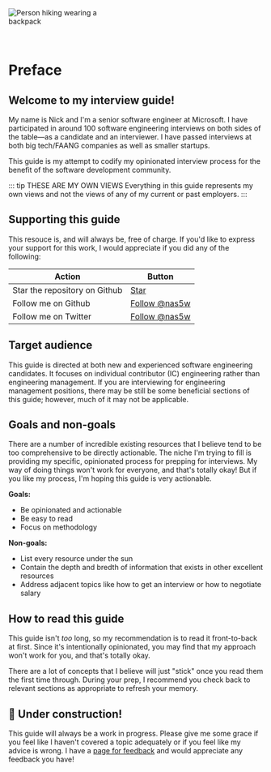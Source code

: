 <img style="margin: 0 auto; max-width:15rem; margin-bottom: 2rem" alt="Person hiking wearing a backpack" src="/before.svg" />

# Preface

## Welcome to my interview guide!

My name is Nick and I'm a senior software engineer at Microsoft. I have participated in around 100 software engineering interviews on both sides of the table&mdash;as a candidate and an interviewer. I have passed interviews at both big tech/FAANG companies as well as smaller startups.

This guide is my attempt to codify my opinionated interview process for the benefit of the software development community.

::: tip THESE ARE MY OWN VIEWS
Everything in this guide represents my own views and not the views of any of my current or past employers.
:::

## Supporting this guide

This resouce is, and will always be, free of charge. If you'd like to express your support for this work, I would appreciate if you did any of the following:

| Action                        | Button                                                                                                                                                                                                        |
| ----------------------------- | ------------------------------------------------------------------------------------------------------------------------------------------------------------------------------------------------------------- |
| Star the repository on Github | <a class="github-button" href="https://github.com/nas5w/interview-resources" data-icon="octicon-star" data-size="large" data-show-count="true" aria-label="Star nas5w/interview-resources on GitHub">Star</a> |
| Follow me on Github           | <a class="github-button" href="https://github.com/nas5w" data-size="large" data-show-count="true" aria-label="Follow @nas5w on GitHub">Follow @nas5w</a>                                                      |
| Follow me on Twitter          | <a class="twitter-follow-button" href="https://twitter.com/nas5w" data-size="large" data-show-count="true">Follow @nas5w</a>                                                                                  |

## Target audience

This guide is directed at both new and experienced software engineering candidates. It focuses on individual contributor (IC) engineering rather than engineering management. If you are interviewing for engineering management positions, there may be still be some beneficial sections of this guide; however, much of it may not be applicable.

## Goals and non-goals

There are a number of incredible existing resources that I believe tend to be too comprehensive to be directly actionable. The niche I'm trying to fill is providing my specific, opinionated process for prepping for interviews. My way of doing things won't work for everyone, and that's totally okay! But if you like my process, I'm hoping this guide is very actionable.

**Goals:**

- Be opinionated and actionable
- Be easy to read
- Focus on methodology

**Non-goals:**

- List every resource under the sun
- Contain the depth and bredth of information that exists in other excellent resources
- Address adjacent topics like how to get an interview or how to negotiate salary

## How to read this guide

This guide isn't _too_ long, so my recommendation is to read it front-to-back at first. Since it's intentionally opinionated, you may find that my approach won't work for you, and that's totally okay.

There are a lot of concepts that I believe will just "stick" once you read them the first time through. During your prep, I recommend you check back to relevant sections as appropriate to refresh your memory.

## 🚧 Under construction!

This guide will always be a work in progress. Please give me some grace if you feel like I haven't covered a topic adequately or if you feel like my advice is wrong. I have a [page for feedback](/feedback) and would appreciate any feedback you have!
